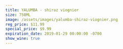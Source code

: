 ```yaml
---
title: YALUMBA - shiraz viognier
size: 750ML
image: /assets/images/yalumba-shiraz-viognier.png
reg_price: $11.99
special_price: $9.99
expiration_date: 2019-01-29 00:00:00 -0700
show_wine: true
---
```


